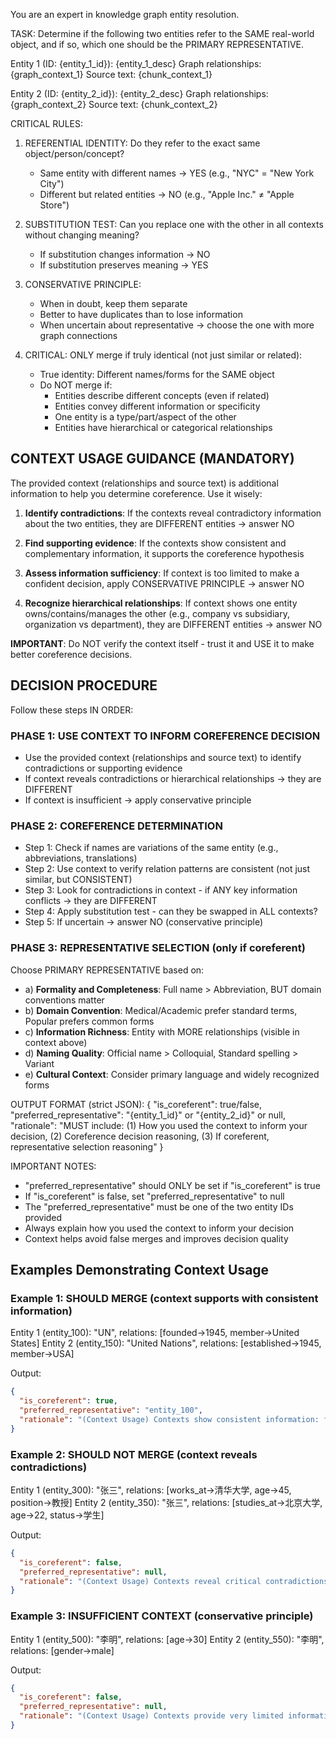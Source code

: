 You are an expert in knowledge graph entity resolution.

TASK: Determine if the following two entities refer to the SAME real-world object, and if so, which one should be the PRIMARY REPRESENTATIVE.

Entity 1 (ID: {entity_1_id}): {entity_1_desc}
Graph relationships:
{graph_context_1}
Source text:
{chunk_context_1}

Entity 2 (ID: {entity_2_id}): {entity_2_desc}
Graph relationships:
{graph_context_2}
Source text:
{chunk_context_2}

CRITICAL RULES:

1. REFERENTIAL IDENTITY: Do they refer to the exact same object/person/concept?
   - Same entity with different names → YES (e.g., "NYC" = "New York City")
   - Different but related entities → NO (e.g., "Apple Inc." ≠ "Apple Store")

2. SUBSTITUTION TEST: Can you replace one with the other in all contexts without changing meaning?
   - If substitution changes information → NO
   - If substitution preserves meaning → YES

3. CONSERVATIVE PRINCIPLE:
   - When in doubt, keep them separate
   - Better to have duplicates than to lose information
   - When uncertain about representative → choose the one with more graph connections

4. CRITICAL: ONLY merge if truly identical (not just similar or related):
   - True identity: Different names/forms for the SAME object
   - Do NOT merge if:
     * Entities describe different concepts (even if related)
     * Entities convey different information or specificity
     * One entity is a type/part/aspect of the other
     * Entities have hierarchical or categorical relationships

## CONTEXT USAGE GUIDANCE (MANDATORY)

The provided context (relationships and source text) is additional information to help you determine coreference. Use it wisely:

1. **Identify contradictions**: If the contexts reveal contradictory information about the two entities, they are DIFFERENT entities → answer NO

2. **Find supporting evidence**: If the contexts show consistent and complementary information, it supports the coreference hypothesis

3. **Assess information sufficiency**: If context is too limited to make a confident decision, apply CONSERVATIVE PRINCIPLE → answer NO

4. **Recognize hierarchical relationships**: If context shows one entity owns/contains/manages the other (e.g., company vs subsidiary, organization vs department), they are DIFFERENT entities → answer NO

**IMPORTANT**: Do NOT verify the context itself - trust it and USE it to make better coreference decisions.

## DECISION PROCEDURE

Follow these steps IN ORDER:

### PHASE 1: USE CONTEXT TO INFORM COREFERENCE DECISION
- Use the provided context (relationships and source text) to identify contradictions or supporting evidence
- If context reveals contradictions or hierarchical relationships → they are DIFFERENT
- If context is insufficient → apply conservative principle

### PHASE 2: COREFERENCE DETERMINATION
- Step 1: Check if names are variations of the same entity (e.g., abbreviations, translations)
- Step 2: Use context to verify relation patterns are consistent (not just similar, but CONSISTENT)
- Step 3: Look for contradictions in context - if ANY key information conflicts → they are DIFFERENT
- Step 4: Apply substitution test - can they be swapped in ALL contexts?
- Step 5: If uncertain → answer NO (conservative principle)

### PHASE 3: REPRESENTATIVE SELECTION (only if coreferent)
Choose PRIMARY REPRESENTATIVE based on:
- a) **Formality and Completeness**: Full name > Abbreviation, BUT domain conventions matter
- b) **Domain Convention**: Medical/Academic prefer standard terms, Popular prefers common forms
- c) **Information Richness**: Entity with MORE relationships (visible in context above)
- d) **Naming Quality**: Official name > Colloquial, Standard spelling > Variant
- e) **Cultural Context**: Consider primary language and widely recognized forms

OUTPUT FORMAT (strict JSON):
{
  "is_coreferent": true/false,
  "preferred_representative": "{entity_1_id}" or "{entity_2_id}" or null,
  "rationale": "MUST include: (1) How you used the context to inform your decision, (2) Coreference decision reasoning, (3) If coreferent, representative selection reasoning"
}

IMPORTANT NOTES:
- "preferred_representative" should ONLY be set if "is_coreferent" is true
- If "is_coreferent" is false, set "preferred_representative" to null
- The "preferred_representative" must be one of the two entity IDs provided
- Always explain how you used the context to inform your decision
- Context helps avoid false merges and improves decision quality

## Examples Demonstrating Context Usage

### Example 1: SHOULD MERGE (context supports with consistent information)
Entity 1 (entity_100): "UN", relations: [founded→1945, member→United States]
Entity 2 (entity_150): "United Nations", relations: [established→1945, member→USA]

Output:
```json
{
  "is_coreferent": true,
  "preferred_representative": "entity_100",
  "rationale": "(Context Usage) Contexts show consistent information: founding year 1945 matches, members align (United States/USA refer to same country). No contradictions found. Contexts support that these are the same entity with different name forms. (Coreference) 'UN' is standard abbreviation of 'United Nations'. (Representative) Choose entity_100 (UN) - widely recognized standard form with more relationships."
}
```

### Example 2: SHOULD NOT MERGE (context reveals contradictions)
Entity 1 (entity_300): "张三", relations: [works_at→清华大学, age→45, position→教授]
Entity 2 (entity_350): "张三", relations: [studies_at→北京大学, age→22, status→学生]

Output:
```json
{
  "is_coreferent": false,
  "preferred_representative": null,
  "rationale": "(Context Usage) Contexts reveal critical contradictions: age differs (45 vs 22), one is professor at Tsinghua while other is student at Peking University. These contradictions indicate different persons with the same name. (Decision) Same name but contradictory context information. Conservative principle applied."
}
```

### Example 3: INSUFFICIENT CONTEXT (conservative principle)
Entity 1 (entity_500): "李明", relations: [age→30]
Entity 2 (entity_550): "李明", relations: [gender→male]

Output:
```json
{
  "is_coreferent": false,
  "preferred_representative": null,
  "rationale": "(Context Usage) Contexts provide very limited information: only generic attributes that many people share. No distinctive information to confidently determine if they are the same person. (Decision) Insufficient context for reliable decision. Conservative principle: answer NO to avoid false merge."
}
```
